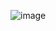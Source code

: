 ![image](https://github.com/Malix-Floof/Malix-Floof/assets/101697781/438fb6eb-eaab-4876-99cb-65672e17c0bd)
